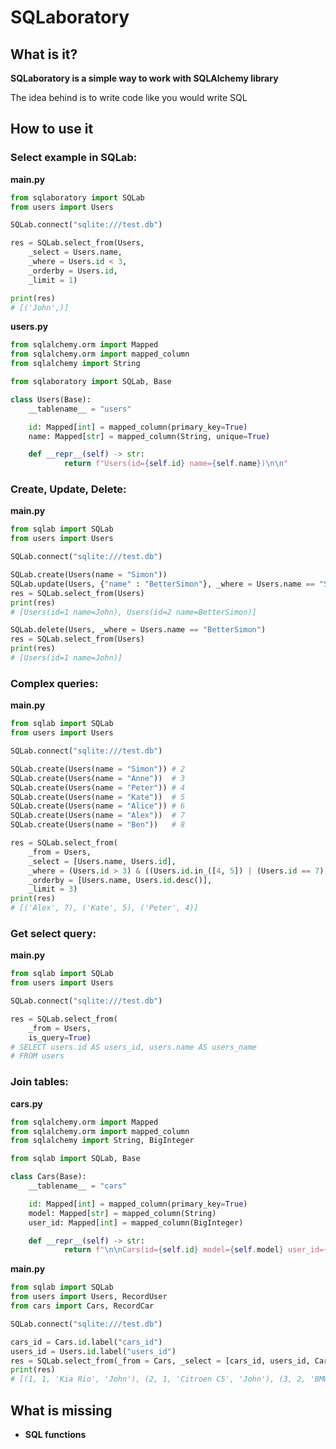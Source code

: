 # SQLaboratory

## What is it?

**SQLaboratory is a simple way to work with SQLAlchemy library**

The idea behind is to write code like you would write SQL

## How to use it
### Select example in SQLab:
**main.py**
```python
from sqlaboratory import SQLab
from users import Users

SQLab.connect("sqlite:///test.db")

res = SQLab.select_from(Users, 
	_select = Users.name, 
	_where = Users.id < 3, 
	_orderby = Users.id, 
	_limit = 1)

print(res)
# [('John',)]
```

**users.py**
```python
from sqlalchemy.orm import Mapped
from sqlalchemy.orm import mapped_column
from sqlalchemy import String

from sqlaboratory import SQLab, Base

class Users(Base):
	__tablename__ = "users"

	id: Mapped[int] = mapped_column(primary_key=True)
	name: Mapped[str] = mapped_column(String, unique=True)

	def __repr__(self) -> str:
			return f"Users(id={self.id} name={self.name})\n\n"
```

### Create, Update, Delete:
**main.py**
```python
from sqlab import SQLab
from users import Users

SQLab.connect("sqlite:///test.db")

SQLab.create(Users(name = "Simon"))
SQLab.update(Users, {"name" : "BetterSimon"}, _where = Users.name == "Simon")
res = SQLab.select_from(Users)
print(res)
# [Users(id=1 name=John), Users(id=2 name=BetterSimon)]

SQLab.delete(Users, _where = Users.name == "BetterSimon")
res = SQLab.select_from(Users)
print(res)
# [Users(id=1 name=John)]
```

### Complex queries:
**main.py**
```python
from sqlab import SQLab
from users import Users

SQLab.connect("sqlite:///test.db")

SQLab.create(Users(name = "Simon")) # 2
SQLab.create(Users(name = "Anne"))  # 3
SQLab.create(Users(name = "Peter")) # 4
SQLab.create(Users(name = "Kate"))  # 5
SQLab.create(Users(name = "Alice")) # 6
SQLab.create(Users(name = "Alex"))  # 7
SQLab.create(Users(name = "Ben"))   # 8

res = SQLab.select_from(
	_from = Users,
	_select = [Users.name, Users.id],
	_where = (Users.id > 3) & ((Users.id.in_([4, 5]) | (Users.id == 7))),
	_orderby = [Users.name, Users.id.desc()],
	_limit = 3)
print(res)
# [('Alex', 7), ('Kate', 5), ('Peter', 4)]
```

### Get select query:
**main.py**
```python
from sqlab import SQLab
from users import Users

SQLab.connect("sqlite:///test.db")

res = SQLab.select_from(
	_from = Users,
	is_query=True)
# SELECT users.id AS users_id, users.name AS users_name 
# FROM users
```

### Join tables:
**cars.py**
```python
from sqlalchemy.orm import Mapped
from sqlalchemy.orm import mapped_column
from sqlalchemy import String, BigInteger

from sqlab import SQLab, Base

class Cars(Base):
	__tablename__ = "cars"

	id: Mapped[int] = mapped_column(primary_key=True)
	model: Mapped[str] = mapped_column(String)
	user_id: Mapped[int] = mapped_column(BigInteger)

	def __repr__(self) -> str:
			return f"\n\nCars(id={self.id} model={self.model} user_id={self.user_id})"
```
**main.py**
```python
from sqlab import SQLab
from users import Users, RecordUser
from cars import Cars, RecordCar

SQLab.connect("sqlite:///test.db")

cars_id = Cars.id.label("cars_id")
users_id = Users.id.label("users_id")
res = SQLab.select_from(_from = Cars, _select = [cars_id, users_id, Cars.model, Users.name], is_query=True).join(Users, Cars.user_id == Users.id).all()
print(res)
# [(1, 1, 'Kia Rio', 'John'), (2, 1, 'Citroen C5', 'John'), (3, 2, 'BMW M3', 'Simon'), (4, 3, 'Toyota Land Cruiser', 'Anne')]
```


## What is missing

- **SQL functions**
